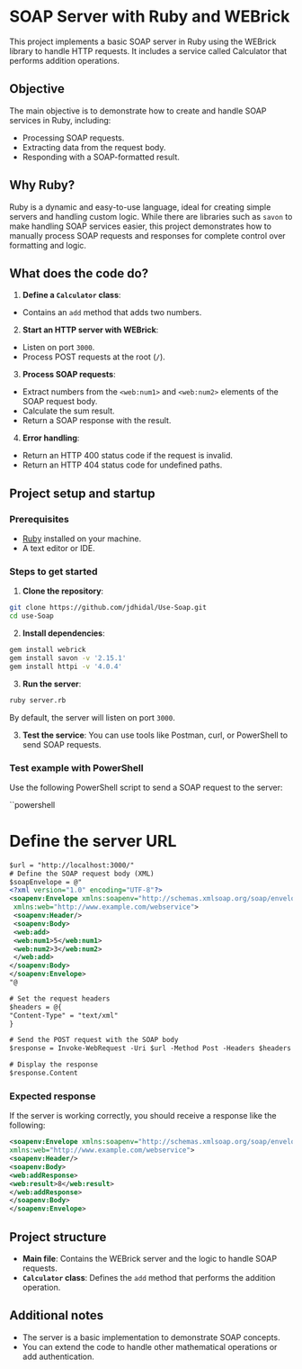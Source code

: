 # SOAP Server with Ruby and WEBrick

This project implements a basic SOAP server in Ruby using the WEBrick library to handle HTTP requests. It includes a service called Calculator that performs addition operations.

## Objective
The main objective is to demonstrate how to create and handle SOAP services in Ruby, including:

- Processing SOAP requests.
- Extracting data from the request body.
- Responding with a SOAP-formatted result.

## Why Ruby?
Ruby is a dynamic and easy-to-use language, ideal for creating simple servers and handling custom logic. While there are libraries such as `savon` to make handling SOAP services easier, this project demonstrates how to manually process SOAP requests and responses for complete control over formatting and logic.

## What does the code do?
1. **Define a `Calculator` class**:
- Contains an `add` method that adds two numbers.

2. **Start an HTTP server with WEBrick**:
- Listen on port `3000`.
- Process POST requests at the root (`/`).

3. **Process SOAP requests**:
- Extract numbers from the `<web:num1>` and `<web:num2>` elements of the SOAP request body.
- Calculate the sum result.
- Return a SOAP response with the result.

4. **Error handling**:
- Return an HTTP 400 status code if the request is invalid.
- Return an HTTP 404 status code for undefined paths.

## Project setup and startup

### Prerequisites
- [Ruby](https://www.ruby-lang.org/) installed on your machine.
- A text editor or IDE.

### Steps to get started
1. **Clone the repository**:
```bash
git clone https://github.com/jdhidal/Use-Soap.git
cd use-Soap
```

2. **Install dependencies**:
```bash
gem install webrick
gem install savon -v '2.15.1'
gem install httpi -v '4.0.4'
```

3. **Run the server**:
```bash
ruby server.rb
```
By default, the server will listen on port `3000`.

3. **Test the service**:
You can use tools like Postman, curl, or PowerShell to send SOAP requests.

### Test example with PowerShell
Use the following PowerShell script to send a SOAP request to the server:

``powershell
# Define the server URL
```xml
$url = "http://localhost:3000/"
# Define the SOAP request body (XML)
$soapEnvelope = @"
<?xml version="1.0" encoding="UTF-8"?>
<soapenv:Envelope xmlns:soapenv="http://schemas.xmlsoap.org/soap/envelope/"
 xmlns:web="http://www.example.com/webservice">
 <soapenv:Header/>
 <soapenv:Body>
 <web:add>
 <web:num1>5</web:num1>
 <web:num2>3</web:num2>
 </web:add>
</soapenv:Body>
</soapenv:Envelope>
"@

# Set the request headers
$headers = @{
"Content-Type" = "text/xml"
}

# Send the POST request with the SOAP body
$response = Invoke-WebRequest -Uri $url -Method Post -Headers $headers -Body $soapEnvelope

# Display the response
$response.Content
```

### Expected response
If the server is working correctly, you should receive a response like the following:

```xml
<soapenv:Envelope xmlns:soapenv="http://schemas.xmlsoap.org/soap/envelope/"
xmlns:web="http://www.example.com/webservice">
<soapenv:Header/>
<soapenv:Body>
<web:addResponse>
<web:result>8</web:result>
</web:addResponse>
</soapenv:Body>
</soapenv:Envelope>
```

## Project structure
- **Main file**: Contains the WEBrick server and the logic to handle SOAP requests.
- **`Calculator` class**: Defines the `add` method that performs the addition operation.

## Additional notes
- The server is a basic implementation to demonstrate SOAP concepts.
- You can extend the code to handle other mathematical operations or add authentication.